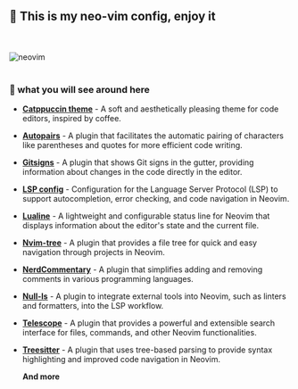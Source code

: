 ## 🥰 This is my neo-vim config, enjoy it

<br></br>
![neovim](https://github.com/user-attachments/assets/28081bbb-cf37-4c2f-b689-c2b9be61319f)
<br></br>

### 🧩 what you will see around here

- [**Catppuccin theme**](https://catppuccin.com/) - A soft and aesthetically pleasing theme for code editors, inspired by coffee.

- [**Autopairs**](https://github.com/windwp/nvim-autopairs) - A plugin that facilitates the automatic pairing of characters like parentheses and quotes for more efficient code writing.

- [**Gitsigns**](https://github.com/lewis6991/gitsigns.nvim) - A plugin that shows Git signs in the gutter, providing information about changes in the code directly in the editor.

- [**LSP config**](https://github.com/neovim/nvim-lspconfig) - Configuration for the Language Server Protocol (LSP) to support autocompletion, error checking, and code navigation in Neovim.

- [**Lualine**](https://github.com/nvim-lualine/lualine.nvim) - A lightweight and configurable status line for Neovim that displays information about the editor's state and the current file.

- [**Nvim-tree**](https://github.com/nvim-neo-tree/neo-tree.nvim) - A plugin that provides a file tree for quick and easy navigation through projects in Neovim.

- [**NerdCommentary**](https://github.com/preservim/nerdcommenter) - A plugin that simplifies adding and removing comments in various programming languages.

- [**Null-ls**](https://github.com/jose-elias-alvarez/null-ls.nvim) - A plugin to integrate external tools into Neovim, such as linters and formatters, into the LSP workflow.

- [**Telescope**](https://github.com/nvim-telescope/telescope.nvim) - A plugin that provides a powerful and extensible search interface for files, commands, and other Neovim functionalities.

- [**Treesitter**](https://github.com/nvim-treesitter/nvim-treesitter) - A plugin that uses tree-based parsing to provide syntax highlighting and improved code navigation in Neovim.

  **And more**






